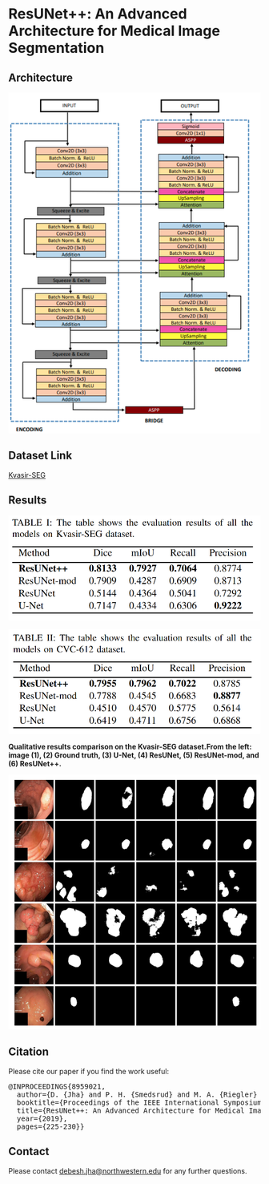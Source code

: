 # ResUNet++: An Advanced Architecture for Medical Image Segmentation


## Architecture
<p align="center">
<img src="Img/Resunet++.png">
</p>


## Dataset Link
[Kvasir-SEG](https://datasets.simula.no/kvasir-seg/)


## Results
<p align="center">
<img src="Img/Table1.png">
</p>

<p align="center">
<img src="Img/Table2.png">
</p>

 **Qualitative results comparison on the Kvasir-SEG dataset.From the left: image (1), (2) Ground truth, (3) U-Net, (4)
ResUNet, (5) ResUNet-mod, and (6) ResUNet++.** <br/>
<p align="center">
<img src="Img/results.png">
</p>

## Citation
Please cite our paper if you find the work useful: 
<pre>
@INPROCEEDINGS{8959021,
  author={D. {Jha} and P. H. {Smedsrud} and M. A. {Riegler} and D. {Johansen} and T. D. {Lange} and P. {Halvorsen} and H. {D. Johansen}},
  booktitle={Proceedings of the IEEE International Symposium on Multimedia (ISM)}, 
  title={ResUNet++: An Advanced Architecture for Medical Image Segmentation}, 
  year={2019},
  pages={225-230}}
</pre>

## Contact
Please contact debesh.jha@northwestern.edu for any further questions.
